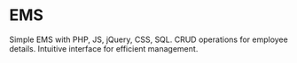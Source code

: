 # EMS
Simple EMS with PHP, JS, jQuery, CSS, SQL. CRUD operations for employee details. Intuitive interface for efficient management. 
